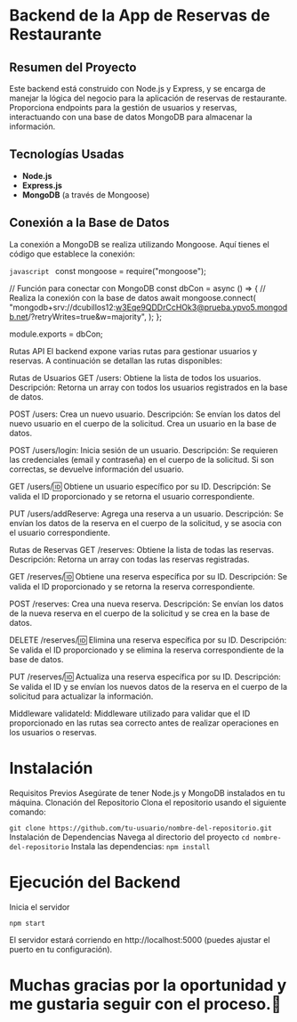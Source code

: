 # Backend de la App de Reservas de Restaurante

## Resumen del Proyecto
Este backend está construido con Node.js y Express, y se encarga de manejar la lógica del negocio para la aplicación de reservas de restaurante. Proporciona endpoints para la gestión de usuarios y reservas, interactuando con una base de datos MongoDB para almacenar la información.

## Tecnologías Usadas
- **Node.js**
- **Express.js**
- **MongoDB** (a través de Mongoose)

## Conexión a la Base de Datos
La conexión a MongoDB se realiza utilizando Mongoose. Aquí tienes el código que establece la conexión:

```javascript ```
const mongoose = require("mongoose");

// Función para conectar con MongoDB
const dbCon = async () => {
  // Realiza la conexión con la base de datos
  await mongoose.connect(
    "mongodb+srv://dcubillos12:w3Eqe9QDDrCcHOk3@prueba.ypvo5.mongodb.net/?retryWrites=true&w=majority",
  );
};

module.exports = dbCon;


Rutas API
El backend expone varias rutas para gestionar usuarios y reservas. A continuación se detallan las rutas disponibles:

Rutas de Usuarios
GET /users: Obtiene la lista de todos los usuarios.
Descripción: Retorna un array con todos los usuarios registrados en la base de datos.

POST /users: Crea un nuevo usuario.
Descripción: Se envían los datos del nuevo usuario en el cuerpo de la solicitud. Crea un usuario en la base de datos.

POST /users/login: Inicia sesión de un usuario.
Descripción: Se requieren las credenciales (email y contraseña) en el cuerpo de la solicitud. Si son correctas, se devuelve información del usuario.

GET /users/:id: Obtiene un usuario específico por su ID.
Descripción: Se valida el ID proporcionado y se retorna el usuario correspondiente.

PUT /users/addReserve: Agrega una reserva a un usuario.
Descripción: Se envían los datos de la reserva en el cuerpo de la solicitud, y se asocia con el usuario correspondiente.

Rutas de Reservas
GET /reserves: Obtiene la lista de todas las reservas.
Descripción: Retorna un array con todas las reservas registradas.

GET /reserves/:id: Obtiene una reserva específica por su ID.
Descripción: Se valida el ID proporcionado y se retorna la reserva correspondiente.

POST /reserves: Crea una nueva reserva.
Descripción: Se envían los datos de la nueva reserva en el cuerpo de la solicitud y se crea en la base de datos.

DELETE /reserves/:id: Elimina una reserva específica por su ID.
Descripción: Se valida el ID proporcionado y se elimina la reserva correspondiente de la base de datos.

PUT /reserves/:id: Actualiza una reserva específica por su ID.
Descripción: Se valida el ID y se envían los nuevos datos de la reserva en el cuerpo de la solicitud para actualizar la información.

Middleware
validateId: Middleware utilizado para validar que el ID proporcionado en las rutas sea correcto antes de realizar operaciones en los usuarios o reservas.

# Instalación
Requisitos Previos
Asegúrate de tener Node.js y MongoDB instalados en tu máquina.
Clonación del Repositorio
Clona el repositorio usando el siguiente comando:

```git clone https://github.com/tu-usuario/nombre-del-repositorio.git```
Instalación de Dependencias
Navega al directorio del proyecto
```cd nombre-del-repositorio```
Instala las dependencias:
```npm install```

# Ejecución del Backend
Inicia el servidor

```npm start```

El servidor estará corriendo en http://localhost:5000 (puedes ajustar el puerto en tu configuración).


# Muchas gracias por la oportunidad y me gustaria seguir con el proceso.🙂

